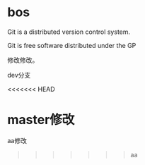 # bos

Git is a distributed version control system.

Git is free software distributed under the GP

修改修改。



dev分支



<<<<<<< HEAD


master修改
=======
aa修改
>>>>>>> aa
